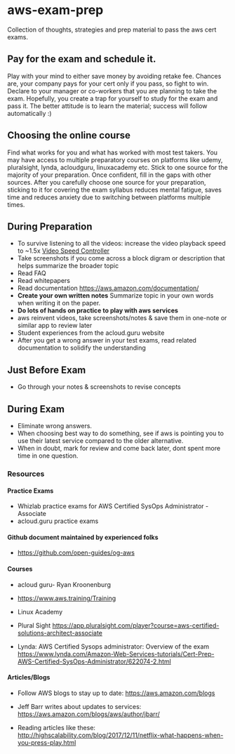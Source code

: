 # aws-exam-prep

Collection of thoughts, strategies and prep material to pass the aws cert exams.

## Pay for the exam and schedule it.

Play with your mind to either save money by avoiding retake fee. Chances are, your company pays for your cert only if you pass, so fight to win. Declare to your manager or co-workers that you are planning to take the exam.  Hopefully, you create a trap for yourself to study for the exam and pass it. The better attitude is to learn the material; success will follow automatically :)  

## Choosing the online course

Find what works for you and what has worked with most test takers. You may have access to multiple preparatory courses on platforms like udemy, pluralsight, lynda, acloudguru, linuxacademy etc. Stick to one source for the majority of your preparation. Once confident, fill in the gaps with other sources. After you carefully choose one source for your preparation, sticking to it for covering the exam syllabus reduces mental fatigue, saves time and reduces anxiety due to switching between platforms multiple times. 


## During Preparation

- To survive listening to all the videos:  increase the video playback speed to ~1.5x [Video Speed Controller](https://chrome.google.com/webstore/detail/video-speed-controller/nffaoalbilbmmfgbnbgppjihopabppdk)
- Take screenshots if you come across a block digram or description that helps summarize the broader topic
- Read FAQ
- Read whitepapers  
- Read documentation https://aws.amazon.com/documentation/
- **Create your own written notes** Summarize topic in your own words when writing it on the paper.
- **Do lots of hands on practice to play with aws services**
- aws reinvent videos, take screenshots/notes & save them in one-note or similar app to review later  
- Student experiences from the acloud.guru website
- After you get a wrong answer in your test exams, read related documentation to solidify the understanding

## Just Before Exam

- Go through your notes & screenshots to revise concepts

## During Exam

- Eliminate wrong answers.
- When choosing best way to do something, see if aws is pointing you to use their latest service compared to the older alternative. 
- When in doubt, mark for review and come back later, dont spent more time in one question.
  
 
### Resources

#### Practice Exams

- Whizlab practice exams for AWS Certified SysOps Administrator - Associate 
- acloud.guru practice exams

#### Github document maintained by experienced folks 
- https://github.com/open-guides/og-aws


#### Courses

- acloud guru- Ryan Kroonenburg

- <https://www.aws.training/Training>

- Linux Academy

- Plural Sight <https://app.pluralsight.com/player?course=aws-certified-solutions-architect-associate>

-  Lynda: AWS Certified Sysops administrator: Overview of the exam <https://www.lynda.com/Amazon-Web-Services-tutorials/Cert-Prep-AWS-Certified-SysOps-Administrator/622074-2.html>


#### Articles/Blogs

- Follow AWS blogs to stay up to date: <https://aws.amazon.com/blogs>

- Jeff Barr writes about  updates to services:  <https://aws.amazon.com/blogs/aws/author/jbarr/>

- Reading articles like these: <http://highscalability.com/blog/2017/12/11/netflix-what-happens-when-you-press-play.html>






